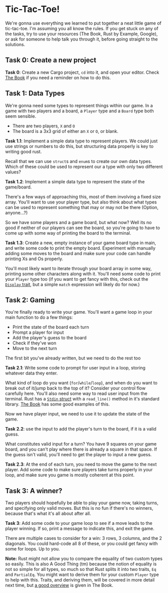 # Tic-Tac-Toe!

We're gonna use everything we learned to put together a neat little game of tic-tac-toe. I'm assuming you all know the rules. If you get stuck on any of the tasks, try to use your resources (The Book, Rust by Example, Google), or ask for someone to help talk you through it, before going straight to the solutions.

## Task 0: Create a new project

**Task 0**: Create a new Cargo project, `cd` into it, and open your editor. Check [The Book](https://doc.rust-lang.org/book/ch01-03-hello-cargo.html) if you need a reminder on how to do this.

## Task 1: Data Types

We're gonna need some types to represent things within our game. In a game with two players and a board, a `Player` type and a `Board` type both seem sensible.

- There are two players, `X` and `O`
- The board is a 3x3 grid of either an `X` or `O`, or blank.

**Task 1.1**: Implement a simple data type to represent players. We could just use strings or numbers to do this, but structuring data properly is key to writing good rust.

Recall that we can use `struct`s and `enum`s to create our own data types. Which of these could be used to represent our a type with only two different values?

**Task 1.2**: Implement a simple data type to represent the state of the game/board.

There's a few ways of approaching this, most of them involving a fixed size array. You'll want to use your player type, but also think about what types can be used to represent something that may or may not be there (Option, anyone...?)

So we have some players and a game board, but what now? Well its no good if neither of our players can see the board, so you're going to have to come up with some way of printing the board to the terminal.

**Task 1.3**: Create a new, empty instance of your game board type in main, and write some code to print the empty board. Experiment with manually adding some moves to the board and make sure your code can handle printing Xs and Os properly.

You'll most likely want to iterate through your board array in some way, printing some other characters along with it. You'll need some code to print your `Player` type too (if you want to get fancy with this, check out the [`Display` trait](https://doc.rust-lang.org/rust-by-example/hello/print/print_display.html), but a simple `match` expression will likely do for now.)

## Task 2: Gaming

You're finally ready to write your game. You'll want a game loop in your main function to do a few things:

- Print the state of the board each turn
- Prompt a player for input
- Add the player's guess to the board
- Check if they've won
- Move to the next turn

The first bit you've already written, but we need to do the rest too

**Task 2.1**: Write some code to prompt for user input in a loop, storing whatever data they enter.

What kind of loop do you want (`for`/`while`/`loop`), and when do you want to break out of it/jump back to the top of it? Consider your control flow carefully here. You'll also need some way to read user input from the terminal. Rust has a [`Stdin` struct](https://doc.rust-lang.org/std/io/fn.stdin.html) with a `read_line()` method in it's standard library. [The Book](https://doc.rust-lang.org/book/ch02-00-guessing-game-tutorial.html#processing-a-guess) has some good examples of this.

Now we have player input, we need to use it to update the state of the game.

**Task 2.2**: use the input to add the player's turn to the board, if it is a valid guess.

What constitutes valid input for a turn? You have 9 squares on your game board, and you can't play where there is already a square in that space. If the guess isn't valid, you'll need to get the player to input a new guess.

**Task 2.3**: At the end of each turn, you need to move the game to the next player. Add some code to make sure players take turns properly in your loop, and make sure you game is mostly coherent at this point.

## Task 3: A winner?

Two players should hopefully be able to play your game now, taking turns, and specifying only valid moves. But this is no fun if there's no winners, because that's what it's all about after all.

**Task 3**: Add some code to your game loop to see if a move leads to the player winning. If so, print a message to indicate this, and exit the game.

There are multiple cases to consider for a win: 3 rows, 3 columns, and the 2 diagonals. You could hard-code all 8 of these, or you could get fancy with some for loops. Up to you.

**Note:** Rust might not allow you to compare the equality of two custom types so easily. This is also A Good Thing (tm) because the notion of equality is not so simple for all types, so much so that Rust splits it into two traits, `Eq` and `PartialEq`. You might want to derive them for your custom `Player` type to help with this. Traits, and deriving them, will be covered in more detail next time, but [a good overview](https://doc.rust-lang.org/book/appendix-03-derivable-traits.html) is given in The Book.
